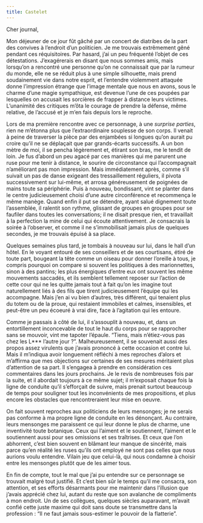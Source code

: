 ```yaml
---
title: Castelet
---
```

Cher journal,


Mon déjeuner de ce jour fût gâché par un concert de diatribes de la part des
convives à l’endroit d’un politicien. Je me trouvais extrêmement gêné pendant
ces réquisitoires. Par hasard, j’ai un peu fréquenté l’objet de ces
détestations. J’exagérerais en disant que nous sommes amis, mais lorsqu’on a
rencontré une personne qu’on ne connaissait que par la rumeur du monde, elle ne
se réduit plus à une simple silhouette, mais prend soudainement vie dans notre
esprit, et l’entendre violemment attaquée donne l’impression étrange que
l’image mentale que nous en avons, sous le charme d’une magie sympathique, est
devenue l’une de ces poupées par lesquelles on accusait les sorcières de
frapper à distance leurs victimes. L’unanimité des critiques m’ôta le courage
de prendre la défense, même relative, de l’accusé et je m’en fais depuis lors
le reproche.

Lors de ma première rencontre avec ce personnage, à une *surprise parties*,
rien ne m’étonna plus que l’extraordinaire souplesse de son corps. Il venait à
peine de traverser la pièce par des enjambées si longues qu’on aurait pu croire
qu’il ne se déplaçait que par grands-écarts successifs. A un bon mètre de moi,
il se pencha légèrement et, étirant son bras, me le tendit de loin. Je fus
d’abord un peu agacé par ces manières qui me parurent une ruse pour me tenir à
distance, le sourire de circonstance qui l’accompagnait n’améliorant pas mon
impression. Mais immédiatement après, comme s’il suivait un pas de danse
exigeant des tressaillement réguliers, il pivota successivement sur lui-même,
et arrosa généreusement de poignées de mains toute sa périphérie. Puis à
nouveau, bondissant, vint se planter dans le centre judicieusement choisi d’une
autre circonférence et recommença le même manège. Quand enfin il put se
détendre, ayant salué dignement toute l’assemblée, il ralentit son rythme,
glissant de groupes en groupes pour se faufiler dans toutes les conversations;
il ne disait presque rien, et travaillait à la perfection la mine de celui qui
écoute attentivement. Je consacrais la soirée à l’observer, et comme il ne
s’immobilisait jamais plus de quelques secondes, je me trouvais épuisé à sa
place.

Quelques semaines plus tard, je tombais à nouveau sur lui, dans le hall d’un
hôtel. En le voyant entouré de ses conseillers et de ses courtisans, étiré de
toute part, bougeant la tête comme un oiseau pour donner l’oreille à tous, je
compris pourquoi on compare si souvent les politiques à des marionnettes, sinon
à des pantins; les plus énergiques d’entre eux ont souvent les même mouvements
saccadés, et ils semblent tellement reposer sur l’action de cette cour qui ne
les quitte jamais tout à fait qu’on les imagine tout naturellement liés à des
fils que tirent judicieusement l’équipe qui les accompagne. Mais j’en ai vu
bien d’autres, très différent, qui tenaient plus du totem ou de la proue, qui
restaient immobiles et calmes, insensibles, et peut-être un peu écoeuré à vrai
dire, face à l’agitation qui les entoure.

Comme je passais à côté de lui, il s’assouplit à nouveau, et, dans un
entortillement inconcevable de tout le haut du corps pour se rapprocher sans se
mouvoir, vint me tapoter l’épaule. “Tiens, mais n’étiez-vous pas chez les
L\*\*\* l’autre jour ?”. Malheureusement, il se souvenait aussi des propos
assez virulents que j’avais prononcé à cette occasion et contre lui. Mais il
m’indiqua avoir longuement réfléchi à mes reproches d’alors et m’affirma que
mes objections sur certaines de ses mesures méritaient plus d’attention de sa
part. Il s’engagea à prendre en considération ces commentaires dans les jours
prochains. Je le revis de nombreuses fois par la suite, et il abordait toujours
à ce même sujet; il m’exposait chaque fois la ligne de conduite qu’il
s’efforçait de suivre, mais prenait surtout beaucoup de temps pour souligner
tout les inconvénients de mes propositions, et plus encore les obstacles que
rencontreraient leur mise en oeuvre. 

On fait souvent reproches aux politiciens de leurs mensonges; je ne serais pas
conforme à ma propre ligne de conduite en les dénonçant. Au contraire, leurs
mensonges me paraissent ce qui leur donne le plus de charme, une inventivité
toute botanique. Ceux qui l’aiment et le soutiennent, l’aiment et le
soutiennent aussi pour ses omissions et ses traîtrises. Et ceux que l’on
abhorrent, c’est bien souvent en blâmant leur manque de sincérité, mais parce
qu’en réalité les ruses qu’ils ont employé ne sont pas celles que nous aurions
voulu entendre. Vilain jeu que celui-là, qui nous condamne à choisir entre les
mensonges plutôt que de les aimer tous.

En fin de compte, tout le mal que j’ai pu entendre sur ce personnage se
trouvait malgré tout justifié. Et c’est bien sûr le temps qu’il me consacra,
son attention, et ses efforts désarmants pour me maintenir dans l’illusion que
j’avais apprécié chez lui, autant du reste que son avalanche de compliments à
mon endroit. Un de ses collègues, quelques siècles auparavant, m’avait confié
cette juste maxime qui doit sans doute se transmettre dans la profession : “Il
ne faut jamais sous-estimer le pouvoir de la flatterie”.
